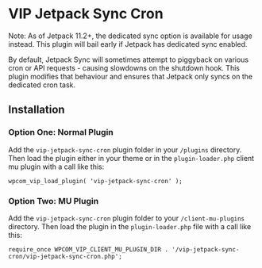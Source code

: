 # VIP Jetpack Sync Cron
Note: As of Jetpack 11.2+, the dedicated sync option is available for usage instead. This plugin will bail early if Jetpack has dedicated sync enabled.

By default, Jetpack Sync will sometimes attempt to piggyback on various cron or API requests - causing slowdowns on the shutdown hook. This plugin modifies that behaviour and ensures that Jetpack only syncs on the dedicated cron task.

## Installation

### Option One: Normal Plugin

Add the `vip-jetpack-sync-cron` plugin folder in your `/plugins` directory. Then load the plugin either in your theme or in the `plugin-loader.php` client mu plugin with a call like this:

```
wpcom_vip_load_plugin( 'vip-jetpack-sync-cron' );
```

### Option Two: MU Plugin

Add the `vip-jetpack-sync-cron` plugin folder to your `/client-mu-plugins` directory. Then load the plugin in the `plugin-loader.php` file with a call like this:

```
require_once WPCOM_VIP_CLIENT_MU_PLUGIN_DIR . '/vip-jetpack-sync-cron/vip-jetpack-sync-cron.php';
```
